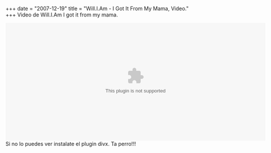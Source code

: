 +++
date = "2007-12-19"
title = "Will.I.Am - I Got It From My Mama, Video."
+++
Video de Will.I.Am I got it from my mama.<object codebase="http://go.divx.com/plugin/DivXBrowserPlugin.cab" height="320" width="704" classid="clsid:67DABFBF-D0AB-41fa-9C46-CC0F21721616"><param name="autoplay" value="false">
<param name="src" value="http://video.stage6.com/1752815/.divx">
<param name="custommode" value="Stage6">
<param name="showpostplaybackad" value="false">
<embed type="video/divx" src="http://video.stage6.com/1752815/.divx" pluginspage="http://go.divx.com/plugin/download/" showpostplaybackad="false" custommode="Stage6" autoplay="false" height="320" width="704"></embed></object>Si no lo puedes ver instalate el plugin divx. Ta perro!!!


